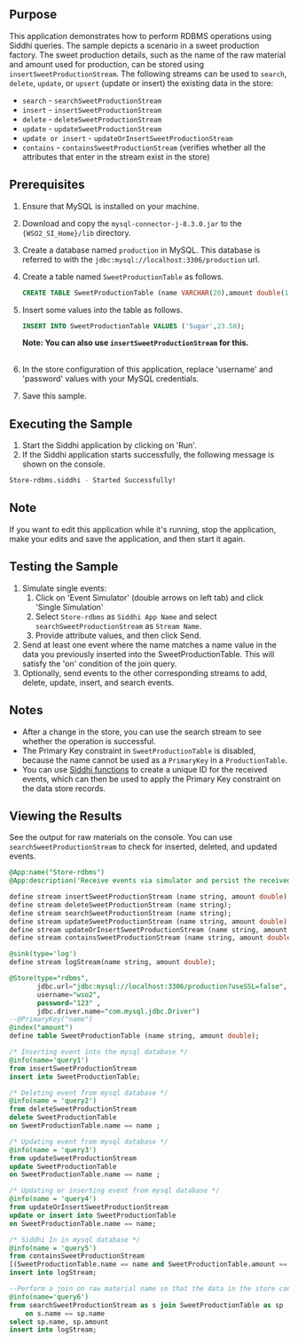## Purpose

This application demonstrates how to perform RDBMS operations using Siddhi queries. The sample depicts a scenario in a sweet production factory. The sweet production details, such as the name of the raw material and amount used for production, can be stored using `insertSweetProductionStream`. The following streams can be used to `search`, `delete`, `update`, or `upsert` (update or insert) the existing data in the store:

* `search` - `searchSweetProductionStream`
* `insert` - `insertSweetProductionStream`
* `delete` - `deleteSweetProductionStream`
* `update` - `updateSweetProductionStream`
* `update or insert` - `updateOrInsertSweetProductionStream`
* `contains` - `containsSweetProductionStream` (verifies whether all the attributes that enter in the stream exist in the store)

## Prerequisites

1. Ensure that MySQL is installed on your machine.
2. Download and copy the `mysql-connector-j-8.3.0.jar` to the `{WSO2_SI_Home}/lib` directory.
3. Create a database named `production` in MySQL. This database is referred to with the `jdbc:mysql://localhost:3306/production` url.
4. Create a table named `SweetProductionTable` as follows.

    ```sql
    CREATE TABLE SweetProductionTable (name VARCHAR(20),amount double(10,2));
    ```

5. Insert some values into the table as follows.

    ```sql
    INSERT INTO SweetProductionTable VALUES ('Sugar',23.50);
    ```

    **Note: You can also use `insertSweetProductionStream` for this.**<br/><br/>

6. In the store configuration of this application, replace 'username' and 'password' values with your MySQL credentials.
7. Save this sample.

## Executing the Sample

1. Start the Siddhi application by clicking on 'Run'.
2. If the Siddhi application starts successfully, the following message is shown on the console.

```bash
Store-rdbms.siddhi - Started Successfully!
```

## Note

If you want to edit this application while it's running, stop the application, make your edits and save the application, and then start it again.

## Testing the Sample

1. Simulate single events:
    1. Click on 'Event Simulator' (double arrows on left tab) and click 'Single Simulation'
    2. Select `Store-rdbms` as `Siddhi App Name` and select `searchSweetProductionStream` as `Stream Name`.
    3. Provide attribute values, and then click Send.
2. Send at least one event where the name matches a name value in the data you previously inserted into the SweetProductionTable. This will satisfy the 'on' condition of the join query.
3. Optionally, send events to the other corresponding streams to add, delete, update, insert, and search events.

## Notes

* After a change in the store, you can use the search stream to see whether the operation is successful.
* The Primary Key constraint in `SweetProductionTable` is disabled, because the name cannot be used as a `PrimaryKey` in a `ProductionTable`.
* You can use [Siddhi functions](http://wso2.github.io/siddhi/documentation/siddhi-4.0/#function) to create a unique ID for the received events, which can then be used to apply the Primary Key constraint on the data store records.

## Viewing the Results

See the output for raw materials on the console. You can use `searchSweetProductionStream` to check for inserted, deleted, and updated events.

```sql
@App:name("Store-rdbms")
@App:description('Receive events via simulator and persist the received data in the store.')

define stream insertSweetProductionStream (name string, amount double);
define stream deleteSweetProductionStream (name string);
define stream searchSweetProductionStream (name string);
define stream updateSweetProductionStream (name string, amount double);
define stream updateOrInsertSweetProductionStream (name string, amount double);
define stream containsSweetProductionStream (name string, amount double);

@sink(type='log')
define stream logStream(name string, amount double);

@Store(type="rdbms",
       jdbc.url="jdbc:mysql://localhost:3306/production?useSSL=false",
       username="wso2",
       password="123" ,
       jdbc.driver.name="com.mysql.jdbc.Driver")
--@PrimaryKey("name")
@index("amount")
define table SweetProductionTable (name string, amount double);

/* Inserting event into the mysql database */
@info(name='query1')
from insertSweetProductionStream
insert into SweetProductionTable;

/* Deleting event from mysql database */
@info(name = 'query2')
from deleteSweetProductionStream
delete SweetProductionTable
on SweetProductionTable.name == name ;

/* Updating event from mysql database */
@info(name = 'query3')
from updateSweetProductionStream
update SweetProductionTable
on SweetProductionTable.name == name ;

/* Updating or inserting event from mysql database */
@info(name = 'query4')
from updateOrInsertSweetProductionStream
update or insert into SweetProductionTable
on SweetProductionTable.name == name;

/* Siddhi In in mysql database */
@info(name = 'query5')
from containsSweetProductionStream
[(SweetProductionTable.name == name and SweetProductionTable.amount == amount) in SweetProductionTable]
insert into logStream;

--Perform a join on raw material name so that the data in the store can be viewed
@info(name='query6')
from searchSweetProductionStream as s join SweetProductionTable as sp
    on s.name == sp.name
select sp.name, sp.amount
insert into logStream;
```
